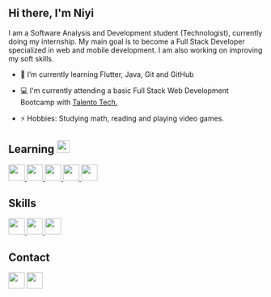 <h2> Hi there, I'm Niyi </h2>
I am a Software Analysis and Development student (Technologist), currently doing my internship. My main goal is to become a Full Stack Developer specialized in web and mobile development. I am also working on improving my soft skills.

- 🌱 I’m currently learning Flutter, Java, Git and GitHub

- 💻 I'm currently attending a basic Full Stack Web Development Bootcamp with <a href="https://talentotechbogota.co/">Talento Tech.</a>
  
- ⚡  Hobbies: Studying math, reading and playing video games.

<h2> Learning <img src = "https://media2.giphy.com/media/QssGEmpkyEOhBCb7e1/giphy.gif?cid=ecf05e47a0n3gi1bfqntqmob8g9aid1oyj2wr3ds3mg700bl&rid=giphy.gif" width = 25px> </h2>
<a href= # > <img width ='32px' src ='https://raw.githubusercontent.com/rahulbanerjee26/githubAboutMeGenerator/main/icons/java.svg'> </a>
<a href= # > <img width ='32px' src ='https://raw.githubusercontent.com/rahulbanerjee26/githubAboutMeGenerator/main/icons/reactjs.svg'> </a>
<a href= # > <img width='32px' src='https://raw.githubusercontent.com/rahulbanerjee26/githubAboutMeGenerator/main/icons/git.svg'> </a>
<a href= # > <img width='32px' src='https://raw.githubusercontent.com/rahulbanerjee26/githubAboutMeGenerator/main/icons/github.svg'> </a>
<a href= # > <img width='32px' src='https://raw.githubusercontent.com/rahulbanerjee26/githubAboutMeGenerator/main/icons/flutter.svg'> </a>




<h2> Skills </h2>
<a href= # > <img width ='32px' src ='https://raw.githubusercontent.com/rahulbanerjee26/githubAboutMeGenerator/main/icons/css.svg'> </a>
<a href= # > <img width ='32px' src ='https://raw.githubusercontent.com/rahulbanerjee26/githubAboutMeGenerator/main/icons/html.svg'> </a>
<a href= # > <img width ='32px' src ='https://raw.githubusercontent.com/rahulbanerjee26/githubAboutMeGenerator/main/icons/javascript.svg'> </a>



<h2> Contact </h2>
<a href = 'https://www.linkedin.com/in/niyi-morera-184894281/'> <img width = '32px' align= 'center' src="https://raw.githubusercontent.com/rahulbanerjee26/githubAboutMeGenerator/main/icons/linked-in-alt.svg"/></a> 
<a href = 'https://github.com/NymScript'> <img width = '32px' align= 'center' src="https://raw.githubusercontent.com/rahulbanerjee26/githubAboutMeGenerator/main/icons/github.svg"/></a>
  

